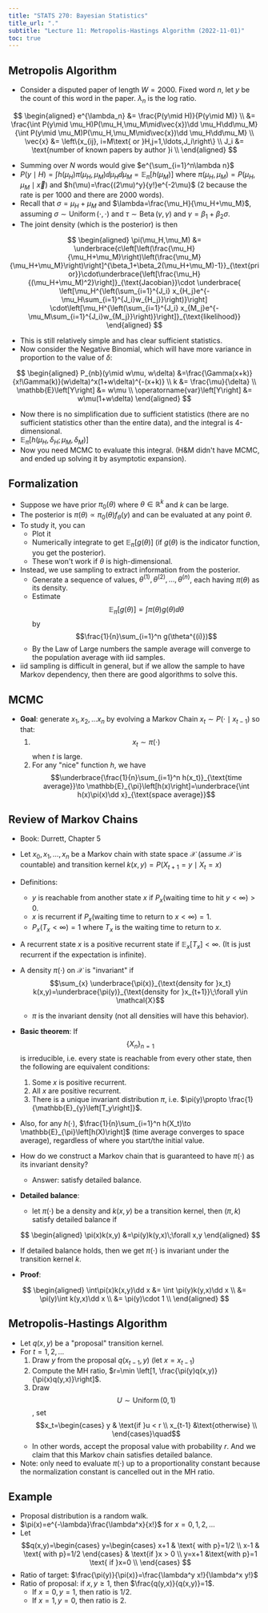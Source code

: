 ```yaml
---
title: "STATS 270: Bayesian Statistics"
title_url: "."
subtitle: "Lecture 11: Metropolis-Hastings Algorithm (2022-11-01)"
toc: true
---
```


$$
\newcommand{\op}{\operatorname}
\newcommand{\var}[1]{\op{var}\left[#1\right]}
\newcommand{\sd}[1]{\op{sd}\left[#1\right]}
\newcommand{\cov}[2]{\op{cov}\left[#1, #2\right]}
$$

## Metropolis Algorithm

- Consider a disputed paper of length $W=2000$. Fixed word $n$, let $y$ be the
  count of this word in the paper. $\lambda_n$ is the log ratio.

$$
\begin{aligned}
e^{\lambda_n}
&= \frac{P(y\mid H)}{P(y\mid M)} \\
&= \frac{\int P(y\mid \mu_H)P(\mu_H,\mu_M\mid\vec{x})\dd \mu_H\dd\mu_M}{\int P(y\mid \mu_M)P(\mu_H,\mu_M\mid\vec{x})\dd \mu_H\dd\mu_M} \\
\vec{x}
&= \left\{x_{ij}, i=M\text{ or }H,j=1,\ldots,J_i\right\} \\
J_i
&= \text{number of known papers by author }i \\
\end{aligned}
$$

- Summing over $N$ words would give $e^{\sum_{i=1}^n\lambda n}$
- $P(y\mid H)=\int h(\mu_H)\pi(\mu_H,\mu_M)\dd
  \mu_H\dd\mu_M=\mathbb{E}_{\pi}\left[h(\mu_M)\right]$ where
  $\pi(\mu_H,\mu_M)=P(\mu_H,\mu_M\mid \vec{x})$ and
  $h(\mu)=\frac{(2\mu)^y}{y!}e^{-2\mu}$ (2 because the rate is per 1000 and
  there are 2000 words).
- Recall that $\sigma=\mu_H+\mu_M$ and $\lambda=\frac{\mu_H}{\mu_H+\mu_M}$,
  assuming $\sigma\sim \operatorname{Uniform}\left(\cdot,\cdot\right)$ and
  $\tau\sim \operatorname{Beta}\left(\gamma,\gamma\right)$ and
  $\gamma=\beta_1+\beta_2\sigma$.
- The joint density (which is the posterior) is then

$$
\begin{aligned}
\pi(\mu_H,\mu_M)
&= \underbrace{c\left[\left(\frac{\mu_H}{\mu_H+\mu_M}\right)\left(\frac{\mu_M}{\mu_H+\mu_M}\right)\right]^{\beta_1+\beta_2(\mu_H+\mu_M)-1}}_{\text{prior}}\cdot\underbrace{\left[\frac{\mu_H}{(\mu_H+\mu_M)^2}\right]}_{\text{Jacobian}}\cdot
\underbrace{
\left[\mu_H^{\left(\sum_{i=1}^{J_i} x_{H_j}e^{- \mu_H\sum_{i=1}^{J_i}w_{H_j}}\right)}\right]
\cdot\left[\mu_H^{\left(\sum_{i=1}^{J_i} x_{M_j}e^{- \mu_M\sum_{i=1}^{J_i}w_{M_j}}\right)}\right]}_{\text{likelihood}}
\end{aligned}
$$

- This is still relatively simple and has clear sufficient statistics.
- Now consider the Negative Binomial, which will have more variance in
  proportion to the value of $\delta$:

$$
\begin{aligned}
P_{nb}(y\mid w\mu, w\delta)
&=\frac{\Gamma(x+k)}{x!\Gamma(k)}(w\delta)^x(1+w\delta)^{-(x+k)} \\
k &= \frac{\mu}{\delta} \\
\mathbb{E}\left[Y\right]
&= w\mu  \\
\operatorname{var}\left[Y\right]
&= w\mu(1+w\delta)
\end{aligned}
$$

- Now there is no simplification due to sufficient statistics (there are no
  sufficient statistics other than the entire data), and the integral is
  4-dimensional.
- $\mathbb{E}_{\pi}\left[h(\mu_H,\delta_H; \mu_M,\delta_M)\right]$
- Now you need MCMC to evaluate this integral. (H&M didn't have MCMC, and ended
  up solving it by asymptotic expansion).

## Formalization

- Suppose we have prior $\pi_0(\theta)$ where $\theta\in \mathbb{R}^k$ and $k$
  can be large.
- The posterior is $\pi(\theta)\propto\pi_0(\theta)f_\theta(y)$ and can be
  evaluated at any point $\theta$.
- To study it, you can
  - Plot it
  - Numerically integrate to get $\mathbb{E}_{\pi}\left[g(\theta)\right]$ (if
    $g(\theta)$ is the indicator function, you get the posterior).
  - These won't work if $\theta$ is high-dimensional.
- Instead, we use sampling to extract information from the posterior.
  - Generate a sequence of values,
    $\theta^{(1)},\theta^{(2)},\ldots,\theta^{(n)}$, each having $\pi(\theta)$ as
    its density.
  - Estimate $$\mathbb{E}_{\pi}\left[g(\theta)\right]=\int
  \pi(\theta)g(\theta)\dd\theta$$ by $$\frac{1}{n}\sum_{i=1}^n g(\theta^{(i)})$$
  - By the Law of Large numbers the sample average will converge to the
    population average with iid samples.
- iid sampling is difficult in general, but if we allow the sample to have
  Markov dependency, then there are good algorithms to solve this.

## MCMC

- **Goal**: generate $x_1, x_2,\ldots x_n$ by evolving a Markov Chain $x_t\sim P(\cdot\mid x_{t-1})$ so that:
  1. $$x_t\sim \pi(\cdot)$$ when $t$ is large.
  2. For any "nice" function $h$, we have $$\underbrace{\frac{1}{n}\sum_{i=1}^n h(x_t)}_{\text{time average}}\to
     \mathbb{E}_{\pi}\left[h(x)\right]=\underbrace{\int h(x)\pi(x)\dd
     x}_{\text{space average}}$$

## Review of Markov Chains

- Book: Durrett, Chapter 5
- Let $x_0,x_1,\ldots,x_n$ be a Markov chain with state space $\mathcal{X}$
  (assume $\mathcal{X}$ is countable) and transition kernel
  $k(x,y)=P(X_{t+1}=y\mid X_t=x)$
- Definitions:
  - $y$ is reachable from another state $x$ if $P_x(\text{waiting time to hit }y<\infty) > 0$.
  - $x$ is recurrent if $P_x(\text{waiting time to return to }x<\infty)=1$.
  - $P_x(T_x<\infty)=1$ where $T_x$ is the waiting time to return to $x$.
- A recurrent state $x$ is a positive recurrent state if
  $\mathbb{E}_{x}\left[T_x\right]<\infty$. (It is just recurrent if the
  expectation is infinite).
- A density $\pi(\cdot)$ on $\mathcal{X}$ is "invariant" if $$\sum_{x}
  \underbrace{\pi(x)}_{\text{density for }x_t} k(x,y)=\underbrace{\pi(y)}_{\text{density for }x_{t+1}}\;\forall y\in \mathcal{X}$$
  - $\pi$ is the invariant density (not all densities will have this behavior).
- **Basic theorem**: If $$\{X_n\}_{n=1}$$ is irreducible, i.e. every state is
  reachable from every other state, then the following are equivalent
  conditions:
  1. Some $x$ is positive recurrent.
  2. All $x$ are positive recurrent.
  3. There is a unique invariant distribution $\pi$, i.e. $\pi(y)\propto
     \frac{1}{\mathbb{E}_{y}\left[T_y\right]}$.
- Also, for any $h(\cdot)$, $\frac{1}{n}\sum_{i=1}^n h(X_t)\to
  \mathbb{E}_{\pi}\left[h(X)\right]$ (time average converges to space average),
  regardless of where you start/the initial value.
- How do we construct a Markov chain that is guaranteed to have $\pi(\cdot)$ as
  its invariant density?
  - Answer: satisfy detailed balance.
- **Detailed balance**:

  - let $\pi(\cdot)$ be a density and $k(x,y)$ be a transition kernel, then
    $(\pi, k)$ satisfy detailed balance if

  $$
  \begin{aligned}
  \pi(x)k(x,y)
  &=\pi(y)k(y,x)\;\forall x,y
  \end{aligned}
  $$

- If detailed balance holds, then we get $\pi(\cdot)$ is invariant under the
  transition kernel $k$.
- **Proof**:

$$
\begin{aligned}
\int\pi(x)k(x,y)\dd x
&= \int \pi(y)k(y,x)\dd x \\
&= \pi(y)\int k(y,x)\dd x \\
&= \pi(y)\cdot 1 \\
\end{aligned}
$$

## Metropolis-Hastings Algorithm

- Let $q(x,y)$ be a "proposal" transition kernel.
- For $t=1,2,\ldots$
  1. Draw $y$ from the proposal $q(x_{t-1}, y)$ (let $x=x_{t-1}$)
  2. Compute the MH ratio, $r=\min \left[1, \frac{\pi(y)q(x,y)}{\pi(x)q(y,x)}\right]$.
  3. Draw $$U\sim \operatorname{Uniform}\left(0,1\right)$$, set $$x_t=\begin{cases}
    y & \text{if }u < r \\
    x_{t-1} &\text{otherwise} \\
  \end{cases}\quad$$
  - In other words, accept the proposal value with probability $r$. And we
    claim that this Markov chain satisfies detailed balance.
- Note: only need to evaluate $\pi(\cdot)$ up to a proportionality constant
  because the normalization constant is cancelled out in the MH ratio.

## Example

- Proposal distribution is a random walk.
- $\pi(x)=e^{-\lambda}\frac{\lambda^x}{x!}$ for $x=0,1,2,\ldots$
- Let $$q(x,y)=\begin{cases}
  y=\begin{cases}
  x+1 & \text{ with p}=1/2 \\
  x-1 & \text{ with p}=1/2
  \end{cases} & \text{if }x > 0 \\
  y=x+1 &\text{with p}=1 \text{ if }x=0 \\
  \end{cases}
  $$
- Ratio of target: $\frac{\pi(y)}{\pi(x)}=\frac{\lambda^y x!}{\lambda^x y!}$
- Ratio of proposal: if $x,y\ge 1$, then $\frac{q(y,x)}{q(x,y)}=1$.
  - If $x=0,y=1$, then ratio is $1/2$.
  - If $x=1,y=0$, then ratio is $2$.
